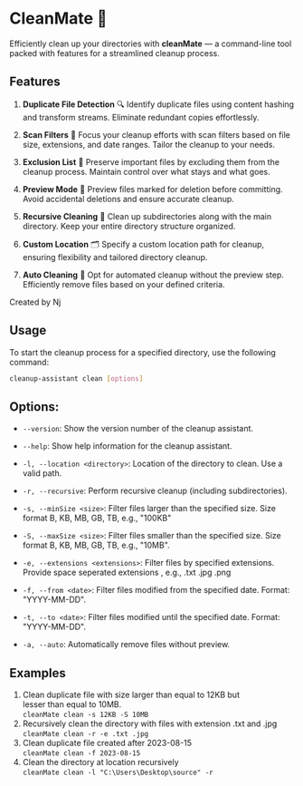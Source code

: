 # **CleanMate** 🧹

Efficiently clean up your directories with **cleanMate** — a command-line tool packed with features for a streamlined cleanup process.

## **Features**

1. **Duplicate File Detection** 🔍
   Identify duplicate files using content hashing and transform streams. Eliminate redundant copies effortlessly.

2. **Scan Filters** 📁
   Focus your cleanup efforts with scan filters based on file size, extensions, and date ranges. Tailor the cleanup to your needs.

3. **Exclusion List** 🚫
   Preserve important files by excluding them from the cleanup process. Maintain control over what stays and what goes.

4. **Preview Mode** 👀
   Preview files marked for deletion before committing. Avoid accidental deletions and ensure accurate cleanup.

5. **Recursive Cleaning** 🔄
   Clean up subdirectories along with the main directory. Keep your entire directory structure organized.

6. **Custom Location** 🗂️
   Specify a custom location path for cleanup, ensuring flexibility and tailored directory cleanup.

7. **Auto Cleaning** 🤖
   Opt for automated cleanup without the preview step. Efficiently remove files based on your defined criteria.


  

Created by Nj

## **Usage**

To start the cleanup process for a specified directory, use the following command:

```bash
cleanup-assistant clean [options]
```
## **Options:**

- `--version`:
  Show the version number of the cleanup assistant.

- `--help`:
  Show help information for the cleanup assistant.

- `-l, --location <directory>`:
  Location of the directory to clean. Use a valid path.

- `-r, --recursive`:
  Perform recursive cleanup (including subdirectories).

- `-s, --minSize <size>`:
  Filter files larger than the specified size. Size format B, KB, MB, GB, TB, e.g., "100KB"

- `-S, --maxSize <size>`:
  Filter files smaller than the specified size. Size format B, KB, MB, GB, TB, e.g., "10MB".

- `-e, --extensions <extensions>`:
  Filter files by specified extensions. Provide space seperated extensions , e.g., .txt .jpg .png

- `-f, --from <date>`:
  Filter files modified from the specified date. Format: "YYYY-MM-DD".

- `-t, --to <date>`:
  Filter files modified until the specified date. Format: "YYYY-MM-DD".

- `-a, --auto`:
  Automatically remove files without preview.


## **Examples**

1. Clean duplicate file with size larger than equal to 12KB but     
      lesser than equal to 10MB.  
   ``cleanMate clean -s 12KB -S 10MB``
2. Recursively clean the directory with files with extension .txt and .jpg  
   ``cleanMate clean -r -e .txt .jpg``
1. Clean duplicate file created after 2023-08-15  
   ``cleanMate clean -f 2023-08-15``
1. Clean the directory at location recursively  
   ``cleanMate clean -l "C:\Users\Desktop\source" -r ``
